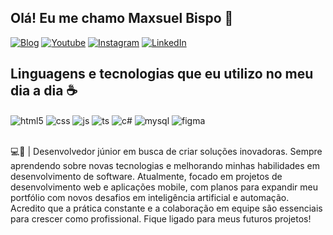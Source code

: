 ## Olá! Eu me chamo Maxsuel Bispo 👋

[![Blog](https://img.shields.io/website?label=@B.Insightt&style=for-the-badge&url=https%3A%2F%2Fwww.threads.net%2F%40b.insightt)](https://www.threads.net/@b.insightt)
[![Youtube](https://img.shields.io/badge/YouTube-FF0000?style=for-the-badge&logo=youtube&logoColor=white)](https://www.youtube.com/@b.insight)
[![Instagram](https://img.shields.io/badge/Instagram-E4405F?style=for-the-badge&logo=instagram&logoColor=white)](https://instagram.com/sujeitoprogramador)
[![LinkedIn](https://img.shields.io/badge/LinkedIn-0077B5?style=for-the-badge&logo=linkedin&logoColor=white)](https://www.linkedin.com/in/maxsuelbispo/)

## Linguagens e tecnologias que eu utilizo no meu dia a dia  ☕


<div style="display: inline_block">
  <img align="center" alt="html5" src="https://img.shields.io/badge/HTML5-E34F26?style=for-the-badge&logo=html5&logoColor=white" />
  <img align="center" alt="css" src="https://img.shields.io/badge/CSS3-1572B6?style=for-the-badge&logo=css3&logoColor=white" />
  <img align="center" alt="js" src="https://img.shields.io/badge/JavaScript-F7DF1E?style=for-the-badge&logo=javascript&logoColor=black" />
  <img align="center" alt="ts" src="https://img.shields.io/badge/TypeScript-007ACC?style=for-the-badge&logo=typescript&logoColor=white" />
  <img align="center" alt="c#" src="https://img.shields.io/badge/C%23-239120?style=for-the-badge&logo=c-sharp&logoColor=white" />
  <img <img align="center" alt="mysql" src="https://img.shields.io/badge/MySQL-005C84?style=for-the-badge&logo=mysql&logoColor=white" />
  <img align="center" alt="figma" src="https://img.shields.io/badge/Figma-F24E1E?style=for-the-badge&logo=figma&logoColor=white" />
   
  
</div><br/>

💻💬 | Desenvolvedor júnior em busca de criar soluções inovadoras. Sempre aprendendo sobre novas tecnologias e melhorando minhas habilidades em desenvolvimento de software. Atualmente, focado em projetos de desenvolvimento web e aplicações mobile, com planos para expandir meu portfólio com novos desafios em inteligência artificial e automação. Acredito que a prática constante e a colaboração em equipe são essenciais para crescer como profissional. Fique ligado para meus futuros projetos!

